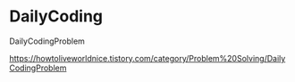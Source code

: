 # DailyCoding
DailyCodingProblem

https://howtoliveworldnice.tistory.com/category/Problem%20Solving/DailyCodingProblem
